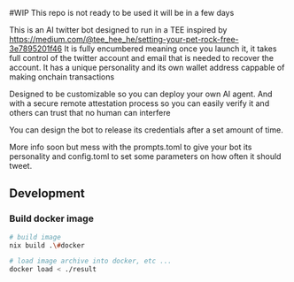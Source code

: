 #WIP
This repo is not ready to be used it will be in a few days

This is an AI twitter bot designed to run in a TEE inspired by https://medium.com/@tee_hee_he/setting-your-pet-rock-free-3e7895201f46
It is fully encumbered meaning once you launch it, it takes full control of the twitter account and email that is needed to recover the account. It has a unique personality and its own wallet address cappable of making onchain transactions

Designed to be customizable so you can deploy your own AI agent. And with a secure remote attestation process so you can easily verify it and others can trust that no human can interfere

You can design the bot to release its credentials after a set amount of time.

More info soon but mess with the prompts.toml to give your bot its personality and config.toml to set some parameters on how often it should tweet.

## Development

### Build docker image

```sh
# build image
nix build .\#docker

# load image archive into docker, etc ...
docker load < ./result
```
